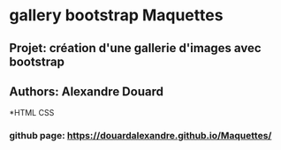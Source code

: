 # gallery bootstrap Maquettes

## Projet: création d'une gallerie d'images avec bootstrap

## Authors: Alexandre Douard

*HTML CSS
### github page:   https://douardalexandre.github.io/Maquettes/
